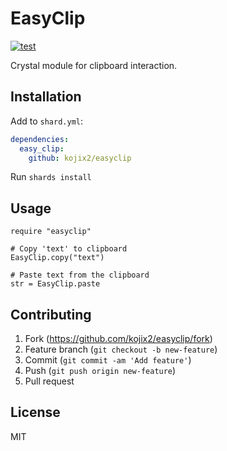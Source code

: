 # EasyClip

[![test](https://github.com/kojix2/easyclip/actions/workflows/test.yml/badge.svg)](https://github.com/kojix2/easyclip/actions/workflows/test.yml)

Crystal module for clipboard interaction.

## Installation

Add to `shard.yml`:

```yaml
dependencies:
  easy_clip:
    github: kojix2/easyclip
```

Run `shards install`

## Usage


```crystal
require "easyclip"

# Copy 'text' to clipboard
EasyClip.copy("text")

# Paste text from the clipboard
str = EasyClip.paste
```

## Contributing

1. Fork (<https://github.com/kojix2/easyclip/fork>)
2. Feature branch (`git checkout -b new-feature`)
3. Commit (`git commit -am 'Add feature'`)
4. Push (`git push origin new-feature`)
5. Pull request

## License

MIT 
